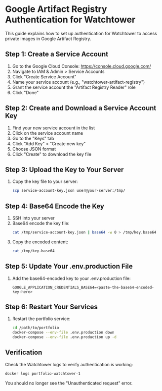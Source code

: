 # Google Artifact Registry Authentication for Watchtower

This guide explains how to set up authentication for Watchtower to access private images in Google Artifact Registry.

## Step 1: Create a Service Account

1. Go to the Google Cloud Console: https://console.cloud.google.com/
2. Navigate to IAM & Admin > Service Accounts
3. Click "Create Service Account"
4. Name your service account (e.g., "watchtower-artifact-registry")
5. Grant the service account the "Artifact Registry Reader" role
6. Click "Done"

## Step 2: Create and Download a Service Account Key

1. Find your new service account in the list
2. Click on the service account name
3. Go to the "Keys" tab
4. Click "Add Key" > "Create new key"
5. Choose JSON format
6. Click "Create" to download the key file

## Step 3: Upload the Key to Your Server

1. Copy the key file to your server:
   ```bash
   scp service-account-key.json user@your-server:/tmp/
   ```

## Step 4: Base64 Encode the Key

1. SSH into your server
2. Base64 encode the key file:
   ```bash
   cat /tmp/service-account-key.json | base64 -w 0 > /tmp/key.base64
   ```
3. Copy the encoded content:
   ```bash
   cat /tmp/key.base64
   ```

## Step 5: Update Your .env.production File

1. Add the base64-encoded key to your .env.production file:
   ```
   GOOGLE_APPLICATION_CREDENTIALS_BASE64=<paste-the-base64-encoded-key-here>
   ```

## Step 6: Restart Your Services

1. Restart the portfolio service:
   ```bash
   cd /path/to/portfolio
   docker-compose --env-file .env.production down
   docker-compose --env-file .env.production up -d
   ```

## Verification

Check the Watchtower logs to verify authentication is working:
```bash
docker logs portfolio-watchtower-1
```

You should no longer see the "Unauthenticated request" error.
